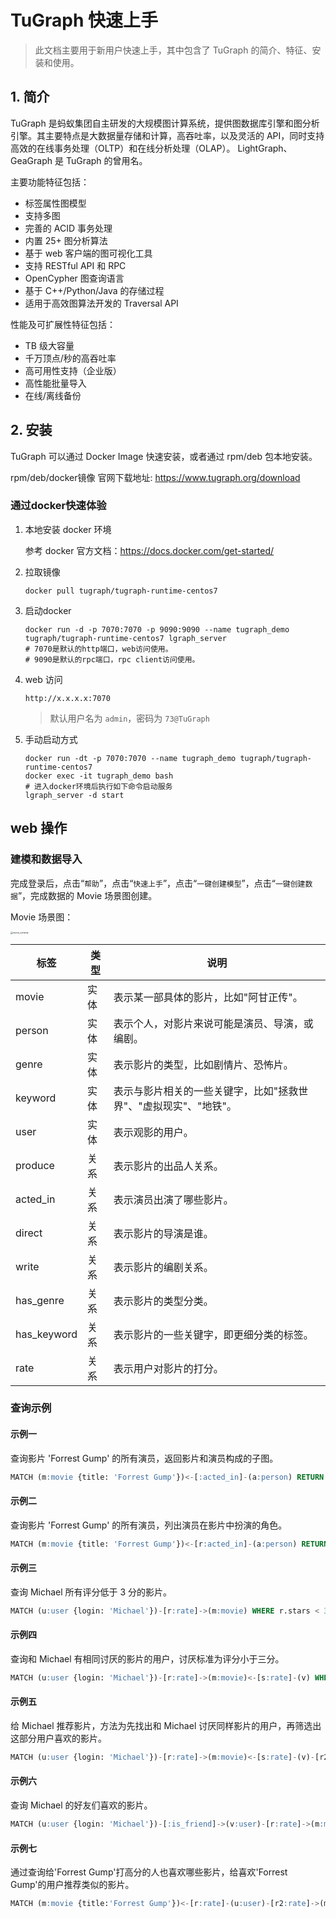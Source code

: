 # TuGraph 快速上手

> 此文档主要用于新用户快速上手，其中包含了 TuGraph 的简介、特征、安装和使用。

## 1. 简介

TuGraph 是蚂蚁集团自主研发的大规模图计算系统，提供图数据库引擎和图分析引擎。其主要特点是大数据量存储和计算，高吞吐率，以及灵活的 API，同时支持高效的在线事务处理（OLTP）和在线分析处理（OLAP）。 LightGraph、GeaGraph 是 TuGraph 的曾用名。

主要功能特征包括：


- 标签属性图模型
- 支持多图
- 完善的 ACID 事务处理
- 内置 25+ 图分析算法
- 基于 web 客户端的图可视化工具
- 支持 RESTful API 和 RPC
- OpenCypher 图查询语言
- 基于 C++/Python/Java 的存储过程
- 适用于高效图算法开发的 Traversal API

性能及可扩展性特征包括：

- TB 级大容量
- 千万顶点/秒的高吞吐率
- 高可用性支持（企业版）
- 高性能批量导入
- 在线/离线备份

## 2. 安装

TuGraph 可以通过 Docker Image 快速安装，或者通过 rpm/deb 包本地安装。

rpm/deb/docker镜像 官网下载地址: https://www.tugraph.org/download

### 通过docker快速体验

1. 本地安装 docker 环境

   参考 docker 官方文档：https://docs.docker.com/get-started/

2. 拉取镜像
   ```shell
   docker pull tugraph/tugraph-runtime-centos7
   ```

3. 启动docker
   ```shell
   docker run -d -p 7070:7070 -p 9090:9090 --name tugraph_demo tugraph/tugraph-runtime-centos7 lgraph_server
   # 7070是默认的http端口，web访问使用。
   # 9090是默认的rpc端口，rpc client访问使用。
   ```

4. web 访问

   `http://x.x.x.x:7070`

   > 默认用户名为 `admin`，密码为 `73@TuGraph`

6. 手动启动方式
   ```shell
   docker run -dt -p 7070:7070 --name tugraph_demo tugraph/tugraph-runtime-centos7
   docker exec -it tugraph_demo bash
   # 进入docker环境后执行如下命令启动服务
   lgraph_server -d start
   ```

## web 操作

### 建模和数据导入

完成登录后，点击“`帮助`”，点击“`快速上手`”，点击“`一键创建模型`”，点击“`一键创建数据`”，完成数据的 Movie 场景图创建。

Movie 场景图：

<img src="https://tugraph-web-static.oss-cn-beijing.aliyuncs.com/%E6%96%87%E6%A1%A3/1.Guide/2.quick-start.png" alt="movie_schema" style="zoom: 25%;" />

| 标签        | 类型 | 说明                                                             |
| ----------- | ---- | ---------------------------------------------------------------- |
| movie       | 实体 | 表示某一部具体的影片，比如"阿甘正传"。                           |
| person      | 实体 | 表示个人，对影片来说可能是演员、导演，或编剧。                   |
| genre       | 实体 | 表示影片的类型，比如剧情片、恐怖片。                             |
| keyword     | 实体 | 表示与影片相关的一些关键字，比如"拯救世界"、"虚拟现实"、"地铁"。 |
| user        | 实体 | 表示观影的用户。                                                 |
| produce     | 关系 | 表示影片的出品人关系。                                           |
| acted_in    | 关系 | 表示演员出演了哪些影片。                                         |
| direct      | 关系 | 表示影片的导演是谁。                                             |
| write       | 关系 | 表示影片的编剧关系。                                             |
| has_genre   | 关系 | 表示影片的类型分类。                                             |
| has_keyword | 关系 | 表示影片的一些关键字，即更细分类的标签。                         |
| rate        | 关系 | 表示用户对影片的打分。                                           |

### 查询示例

#### 示例一

查询影片 'Forrest Gump' 的所有演员，返回影片和演员构成的子图。

```sql
MATCH (m:movie {title: 'Forrest Gump'})<-[:acted_in]-(a:person) RETURN a, m
```

#### 示例二

查询影片 'Forrest Gump' 的所有演员，列出演员在影片中扮演的角色。

```sql
MATCH (m:movie {title: 'Forrest Gump'})<-[r:acted_in]-(a:person) RETURN a.name,r.role
```

#### 示例三

查询 Michael 所有评分低于 3 分的影片。

```sql
MATCH (u:user {login: 'Michael'})-[r:rate]->(m:movie) WHERE r.stars < 3 RETURN m.title, r.stars
```

#### 示例四

查询和 Michael 有相同讨厌的影片的用户，讨厌标准为评分小于三分。

```sql
MATCH (u:user {login: 'Michael'})-[r:rate]->(m:movie)<-[s:rate]-(v) WHERE r.stars < 3 AND s.stars < 3 RETURN u, m, v
```

#### 示例五

给 Michael 推荐影片，方法为先找出和 Michael 讨厌同样影片的用户，再筛选出这部分用户喜欢的影片。

```sql
MATCH (u:user {login: 'Michael'})-[r:rate]->(m:movie)<-[s:rate]-(v)-[r2:rate]->(m2:movie) WHERE r.stars < 3 AND s.stars < 3 AND r2.stars > 3 RETURN u, m, v, m2
```

#### 示例六

查询 Michael 的好友们喜欢的影片。

```sql
MATCH (u:user {login: 'Michael'})-[:is_friend]->(v:user)-[r:rate]->(m:movie) WHERE r.stars > 3 RETURN u, v, m
```

#### 示例七

通过查询给'Forrest Gump'打高分的人也喜欢哪些影片，给喜欢'Forrest Gump'的用户推荐类似的影片。

```sql
MATCH (m:movie {title:'Forrest Gump'})<-[r:rate]-(u:user)-[r2:rate]->(m2:movie) WHERE r.stars>3 AND r2.stars>3 RETURN m, u,m2
```

